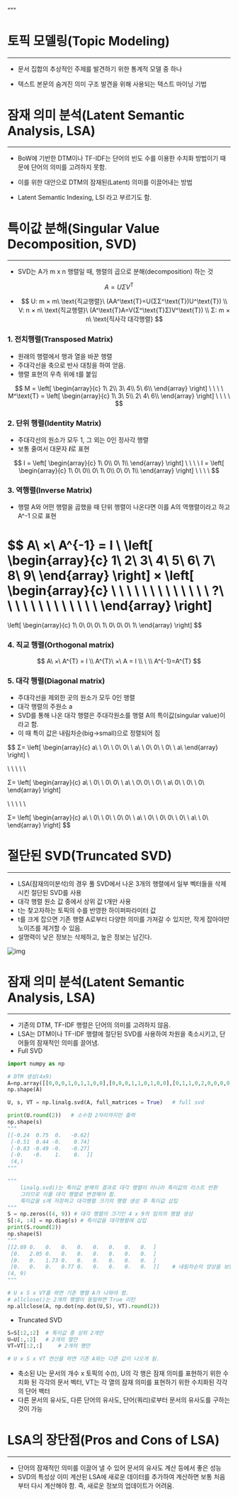 """

# 토픽 모델링(Topic Modeling)

<hr>

- 문서 집합의 추상적인 주제를 발견하기 위한 통계적 모델 중 하나

- 텍스트 본문의 숨겨진 의미 구조 발견을 위해 사용되는 텍스트 마이닝 기법

# 잠재 의미 분석(Latent Semantic Analysis, LSA)

<hr>

- BoW에 기반한 DTM이나 TF-IDF는 단어의 빈도 수를 이용한 수치화 방법이기 때문에 단어의 의미를 고려하지 못함.

- 이를 위한 대안으로 DTM의 잠재된(Latent) 의미를 이끌어내는 방법

- Latent Semantic Indexing, LSI 라고 부르기도 함.

# 특이값 분해(Singular Value Decomposition, SVD)

<hr>



- SVD는 A가 m x n 행렬일 때, 행렬의 곱으로 분해(decomposition) 하는 것

$$
A=UΣV^\text{T}
$$

- $$
  U: m × m\ \text{직교행렬}\ (AA^\text{T}=U(ΣΣ^\text{T})U^\text{T})
  \\
  V: n × n\ \text{직교행렬}\ (A^\text{T}A=V(Σ^\text{T}Σ)V^\text{T})
  \\
  Σ: m × n\ \text{직사각 대각행렬}
  $$

  

### 1. 전치행렬(Transposed Matrix)

- 원래의 행렬에서 행과 열을 바꾼 행렬
- 주대각선을 축으로 반사 대칭을 하여 얻음.
- 행렬 표현의 우측 위에 t를 붙임

$$
M = 
\left[
    \begin{array}{c}
      1\ 2\\
      3\ 4\\
      5\ 6\\
    \end{array}
  \right]
\ \ \ \
M^\text{T} = 
\left[
    \begin{array}{c}
      1\ 3\ 5\\
      2\ 4\ 6\\
    \end{array}
  \right]
\ \ \ \
$$

### 2. 단위 행렬(Identity Matrix)

- 주대각선의 원소가 모두 1, 그 외는 0인 정사각 행렬
- 보통 줄여서 대문자 ***I***로 표현

$$
I = 
\left[
    \begin{array}{c}
      1\ 0\\
      0\ 1\\
    \end{array}
  \right]
\ \ \ \
I = 
\left[
    \begin{array}{c}
      1\ 0\ 0\\
      0\ 1\ 0\\
      0\ 0\ 1\\
    \end{array}
  \right]
\ \ \ \
$$

### 3. 역행렬(Inverse Matrix)

- 행렬 A와 어떤 행렬을 곱했을 때 단위 행렬이 나온다면 이를 A의 역행렬이라고 하고 A^-1 으로 표현

$$
A\ ×\ A^{-1} = I
\\
\left[
    \begin{array}{c}
      1\ 2\ 3\\
      4\ 5\ 6\\
      7\ 8\ 9\\
    \end{array}
  \right]
×
\left[
    \begin{array}{c}
      \ \ \ \ \ \ \ \ \\
      \ \ \ \ ?\ \ \ \\
      \ \ \ \ \ \ \ \ \\
    \end{array}
  \right]
=
\left[
    \begin{array}{c}
      1\ 0\ 0\\
      0\ 1\ 0\\
      0\ 0\ 1\\
    \end{array}
  \right]
$$

### 4. 직교 행렬(Orthogonal matrix)

$$
A\ ×\ A^{T} = I
\\
A^{T}\ ×\ A = I
\\
\
\\
A^{-1}=A^{T}
$$

### 5. 대각 행렬(Diagonal matrix)

- 주대각선을 제외한 곳의 원소가 모두 0인 행렬
- 대각 행렬의 주원소 a
- SVD를 통해 나온 대각 행렬은 주대각원소를 행렬 A의 특이값(singular value)이라고 함.
- 이 때 특이 값은 내림차순(big->small)으로 정렬되어 짐

$$
Σ=
\left[
    \begin{array}{c}
      a\ \ 0\ \ 0\\
      0\ \ a\ \ 0\\
      0\ \ 0\ \ a\\
    \end{array}
  \right]
  \\
  
  \\ \ \\ \ \\
  
  Σ=
\left[
    \begin{array}{c}
      a\ \ 0\ \ 0\\
      0\ \ a\ \ 0\\
      0\ \ 0\ \ a\\
      0\ \ 0\ \ 0\\
    \end{array}
  \right]
  
  \\ \ \\ \ \\
  
  Σ=
\left[
    \begin{array}{c}
      a\ \ 0\ \ 0\ \ 0\\
      0\ \ a\ \ 0\ \ 0\\
      0\ \ 0\ \ a\ \ 0\\
    \end{array}
  \right]
$$

# 절단된 SVD(Truncated SVD)

<hr>

- LSA(잠재의미분석)의 경우 풀 SVD에서 나온 3개의 행렬에서 일부 벡터들을 삭제시킨 절단된 SVD를 사용
- 대각 행렬 원소 값 중에서 상위 값 t개만 사용
- t는 찾고자하는 토픽의 수를 반영한 하이퍼파라미터 값
- t를 크게 잡으면 기존 행렬 A로부터 다양한 의미를 가져갈 수 있지만, 작게 잡아야만 노이즈를 제거할 수 있음.
- 설명력이 낮은 정보는 삭제하고, 높은 정보는 남긴다.

![img](https://wikidocs.net/images/page/24949/svd%EC%99%80truncatedsvd.PNG)



# 잠재 의미 분석(Latent Semantic Analysis, LSA)

<hr>

- 기존의 DTM, TF-IDF 행렬은 단어의 의미를 고려하지 않음.
- LSA는 DTM이나 TF-IDF 행렬에 절단된 SVD를 사용하여 차원을 축소시키고, 단어들의 잠재적인 의미를 끌어냄.
- Full SVD

```python
import numpy as np

# DTM 생성(4x9)
A=np.array([[0,0,0,1,0,1,1,0,0],[0,0,0,1,1,0,1,0,0],[0,1,1,0,2,0,0,0,0],[1,0,0,0,0,0,0,1,1]])
np.shape(A)

U, s, VT = np.linalg.svd(A, full_matrices = True) 	# full svd

print(U.round(2)) 	# 소수점 2자리까지만 출력
np.shape(s)
"""
[[-0.24  0.75  0.   -0.62]
 [-0.51  0.44 -0.    0.74]
 [-0.83 -0.49 -0.   -0.27]
 [-0.   -0.    1.    0.  ]]
 (4,)
"""

"""
	linalg.svd()는 특이값 분해의 결과로 대각 행렬이 아니라 특이값의 리스트 반환
	그러므로 이를 대각 행렬로 변경해야 함.
	특이값을 s에 저장하고 대각행렬 크기의 행렬 생성 후 특이값 삽입
"""
S = np.zeros((4, 9)) # 대각 행렬의 크기인 4 x 9의 임의의 행렬 생성
S[:4, :4] = np.diag(s) # 특이값을 대각행렬에 삽입
print(S.round(2))
np.shape(S)
"""
[[2.69 0.   0.   0.   0.   0.   0.   0.   0.  ]
 [0.   2.05 0.   0.   0.   0.   0.   0.   0.  ]
 [0.   0.   1.73 0.   0.   0.   0.   0.   0.  ]
 [0.   0.   0.   0.77 0.   0.   0.   0.   0.  ]] 	# 내림차순의 양상을 보임
(4, 9)
"""

# U x S x VT를 하면 기존 행렬 A가 나와야 함.
# allclose()는 2개의 행렬이 동일하면 True 리턴
np.allclose(A, np.dot(np.dot(U,S), VT).round(2))
```

- Truncated SVD

```python
S=S[:2,:2] 	# 특이값 중 상위 2개만
U=U[:,:2]	# 2개의 열만
VT=VT[:2,:] 	# 2개의 행만

# U x S x VT 연산을 하면 기존 A와는 다른 값이 나오게 됨.
```

- 축소된 U는 문서의 개수 x 토픽의 수(t), U의 각 행은 잠재 의미를 표현하기 위한 수치화 된 각각의 문서 벡터, VT는 각 열의 잠재 의미를 표현하기 위한 수치화된 각각의 단어 벡터
- 다른 문서의 유사도, 다른 단어의 유사도, 단어(쿼리)로부터 문서의 유사도를 구하는 것이 가능



# LSA의 장단점(Pros and Cons of LSA)

<hr>

- 단어의 잠재적인 의미를 이끌어 낼 수 있어 문서의 유사도 계산 등에서 좋은 성능
- SVD의 특성상 이미 계산된 LSA에 새로운 데이터를 추가하여 계산하면 보통 처음부터 다시 계산해야 함. 즉, 새로운 정보의 업데이트가 어려움.